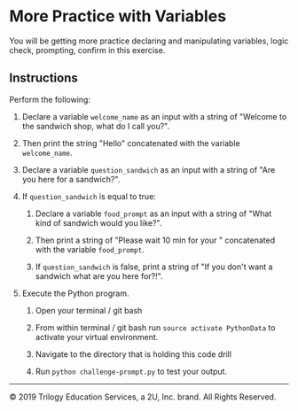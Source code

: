 # More Practice with Variables

You will be getting more practice declaring and manipulating variables, logic check, prompting, confirm in this exercise.

## Instructions

Perform the following:

1. Declare a variable `welcome_name` as an input with a string of "Welcome to the sandwich shop, what do I call you?".

2. Then print the string "Hello" concatenated with the variable `welcome_name`.

3. Declare a variable `question_sandwich` as an input with a string of "Are you here for a sandwich?".

4. If `question_sandwich` is equal to true:

    1. Declare a variable `food_prompt` as an input with a string of "What kind of sandwich would you like?".

    2. Then print a string of "Please wait 10 min for your " concatenated with the variable `food_prompt`.

    3. If `question_sandwich` is false, print a string of "If you don't want a sandwich what are you here for?!".

5. Execute the Python program.

    1. Open your terminal / git bash

    2. From within terminal / git bash run `source activate PythonData` to activate your virtual environment.

    3. Navigate to the directory that is holding this code drill

    4. Run `python challenge-prompt.py` to test your output.

---

© 2019 Trilogy Education Services, a 2U, Inc. brand. All Rights Reserved.
